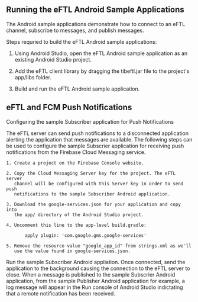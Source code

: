 Running the eFTL Android Sample Applications
--------------------------------------------

The Android sample applications demonstrate how to connect to an
eFTL channel, subscribe to messages, and publish messages.

Steps requried to build the eFTL Android sample applications:

  1. Using Android Studio, open the eFTL Android sample application
     as an existing Android Studio project.

  2. Add the eFTL client library by dragging the tibeftl.jar file
     to the project's app/libs folder.

  3. Build and run the eFTL Android sample application.


eFTL and FCM Push Notifications
-------------------------------

Configuring the sample Subscriber application for Push Notifications

  The eFTL server can send push notifications to a disconnected application
  alerting the application that messages are available. The following steps
  can be used to configure the sample Subscrier application for receiving 
  push notifications from the Firebase Cloud Messaging service.

    1. Create a project on the Firebase Console website. 

    2. Copy the Cloud Messaging Server key for the project. The eFTL server
       channel will be configured with this Server key in order to send push
       notifications to the sample Subscriber Android application.

    3. Download the google-services.json for your application and copy into
       the app/ directory of the Android Studio project.

    4. Uncomment this line to the app-level build.gradle:

           apply plugin: 'com.google.gms.google-services'

    5. Remove the resource value "google_app_id" from strings.xml as we'll
       use the value found in google-services.json.

  Run the sample Subscriber Android appliation. Once connected, send the
  application to the background causing the connection to the eFTL server
  to close. When a message is published to the sample Subscrier Android 
  application, from the sample Publisher Android application for example, 
  a log message will appear in the Run console of Android Studio indictating 
  that a remote notification has been received.
